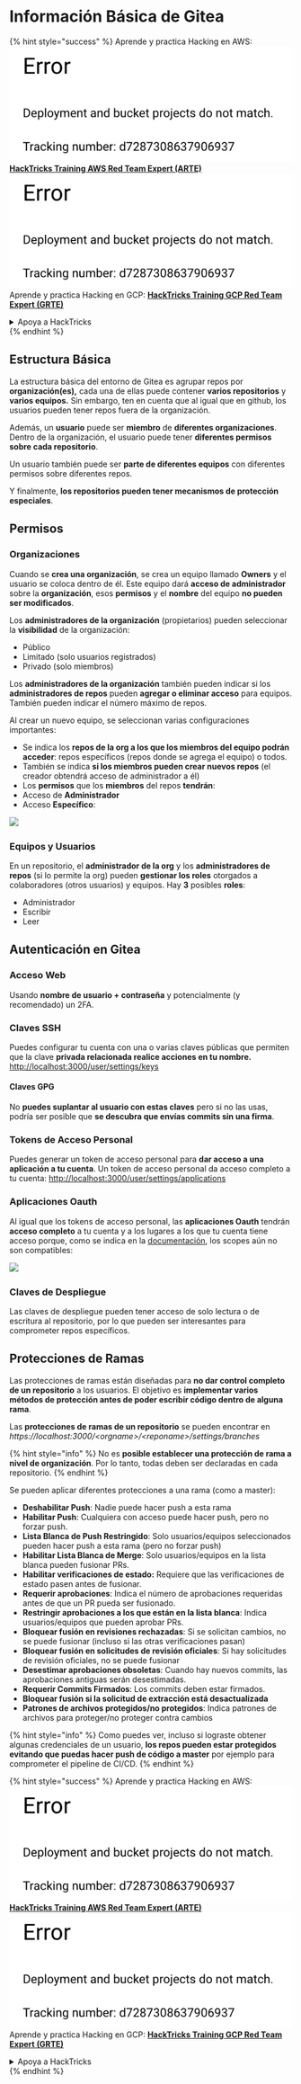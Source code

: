 # Información Básica de Gitea

{% hint style="success" %}
Aprende y practica Hacking en AWS:<img src="../../.gitbook/assets/image (1) (1).png" alt="" data-size="line">[**HackTricks Training AWS Red Team Expert (ARTE)**](https://training.hacktricks.xyz/courses/arte)<img src="../../.gitbook/assets/image (1) (1).png" alt="" data-size="line">\
Aprende y practica Hacking en GCP: <img src="../../.gitbook/assets/image (2).png" alt="" data-size="line">[**HackTricks Training GCP Red Team Expert (GRTE)**<img src="../../.gitbook/assets/image (2).png" alt="" data-size="line">](https://training.hacktricks.xyz/courses/grte)

<details>

<summary>Apoya a HackTricks</summary>

* Revisa los [**planes de suscripción**](https://github.com/sponsors/carlospolop)!
* **Únete al** 💬 [**grupo de Discord**](https://discord.gg/hRep4RUj7f) o al [**grupo de telegram**](https://t.me/peass) o **síguenos** en **Twitter** 🐦 [**@hacktricks\_live**](https://twitter.com/hacktricks\_live)**.**
* **Comparte trucos de hacking enviando PRs a los** [**HackTricks**](https://github.com/carlospolop/hacktricks) y [**HackTricks Cloud**](https://github.com/carlospolop/hacktricks-cloud) repos de github.

</details>
{% endhint %}

## Estructura Básica

La estructura básica del entorno de Gitea es agrupar repos por **organización(es),** cada una de ellas puede contener **varios repositorios** y **varios equipos.** Sin embargo, ten en cuenta que al igual que en github, los usuarios pueden tener repos fuera de la organización.

Además, un **usuario** puede ser **miembro** de **diferentes organizaciones**. Dentro de la organización, el usuario puede tener **diferentes permisos sobre cada repositorio**.

Un usuario también puede ser **parte de diferentes equipos** con diferentes permisos sobre diferentes repos.

Y finalmente, **los repositorios pueden tener mecanismos de protección especiales**.

## Permisos

### Organizaciones

Cuando se **crea una organización**, se crea un equipo llamado **Owners** y el usuario se coloca dentro de él. Este equipo dará **acceso de administrador** sobre la **organización**, esos **permisos** y el **nombre** del equipo **no pueden ser modificados**.

Los **administradores de la organización** (propietarios) pueden seleccionar la **visibilidad** de la organización:

* Público
* Limitado (solo usuarios registrados)
* Privado (solo miembros)

Los **administradores de la organización** también pueden indicar si los **administradores de repos** pueden **agregar o eliminar acceso** para equipos. También pueden indicar el número máximo de repos.

Al crear un nuevo equipo, se seleccionan varias configuraciones importantes:

* Se indica los **repos de la org a los que los miembros del equipo podrán acceder**: repos específicos (repos donde se agrega el equipo) o todos.
* También se indica **si los miembros pueden crear nuevos repos** (el creador obtendrá acceso de administrador a él)
* Los **permisos** que los **miembros** del repos **tendrán**:
* Acceso de **Administrador**
* Acceso **Específico**:

![](<../../.gitbook/assets/image (118).png>)

### Equipos y Usuarios

En un repositorio, el **administrador de la org** y los **administradores de repos** (si lo permite la org) pueden **gestionar los roles** otorgados a colaboradores (otros usuarios) y equipos. Hay **3** posibles **roles**:

* Administrador
* Escribir
* Leer

## Autenticación en Gitea

### Acceso Web

Usando **nombre de usuario + contraseña** y potencialmente (y recomendado) un 2FA.

### **Claves SSH**

Puedes configurar tu cuenta con una o varias claves públicas que permiten que la clave **privada relacionada realice acciones en tu nombre.** [http://localhost:3000/user/settings/keys](http://localhost:3000/user/settings/keys)

#### **Claves GPG**

No **puedes suplantar al usuario con estas claves** pero si no las usas, podría ser posible que **se descubra que envías commits sin una firma**.

### **Tokens de Acceso Personal**

Puedes generar un token de acceso personal para **dar acceso a una aplicación a tu cuenta**. Un token de acceso personal da acceso completo a tu cuenta: [http://localhost:3000/user/settings/applications](http://localhost:3000/user/settings/applications)

### Aplicaciones Oauth

Al igual que los tokens de acceso personal, las **aplicaciones Oauth** tendrán **acceso completo** a tu cuenta y a los lugares a los que tu cuenta tiene acceso porque, como se indica en la [documentación](https://docs.gitea.io/en-us/oauth2-provider/#scopes), los scopes aún no son compatibles:

![](<../../.gitbook/assets/image (194).png>)

### Claves de Despliegue

Las claves de despliegue pueden tener acceso de solo lectura o de escritura al repositorio, por lo que pueden ser interesantes para comprometer repos específicos.

## Protecciones de Ramas

Las protecciones de ramas están diseñadas para **no dar control completo de un repositorio** a los usuarios. El objetivo es **implementar varios métodos de protección antes de poder escribir código dentro de alguna rama**.

Las **protecciones de ramas de un repositorio** se pueden encontrar en _https://localhost:3000/\<orgname>/\<reponame>/settings/branches_

{% hint style="info" %}
No es **posible establecer una protección de rama a nivel de organización**. Por lo tanto, todas deben ser declaradas en cada repositorio.
{% endhint %}

Se pueden aplicar diferentes protecciones a una rama (como a master):

* **Deshabilitar Push**: Nadie puede hacer push a esta rama
* **Habilitar Push**: Cualquiera con acceso puede hacer push, pero no forzar push.
* **Lista Blanca de Push Restringido**: Solo usuarios/equipos seleccionados pueden hacer push a esta rama (pero no forzar push)
* **Habilitar Lista Blanca de Merge**: Solo usuarios/equipos en la lista blanca pueden fusionar PRs.
* **Habilitar verificaciones de estado:** Requiere que las verificaciones de estado pasen antes de fusionar.
* **Requerir aprobaciones**: Indica el número de aprobaciones requeridas antes de que un PR pueda ser fusionado.
* **Restringir aprobaciones a los que están en la lista blanca**: Indica usuarios/equipos que pueden aprobar PRs.
* **Bloquear fusión en revisiones rechazadas**: Si se solicitan cambios, no se puede fusionar (incluso si las otras verificaciones pasan)
* **Bloquear fusión en solicitudes de revisión oficiales**: Si hay solicitudes de revisión oficiales, no se puede fusionar
* **Desestimar aprobaciones obsoletas**: Cuando hay nuevos commits, las aprobaciones antiguas serán desestimadas.
* **Requerir Commits Firmados**: Los commits deben estar firmados.
* **Bloquear fusión si la solicitud de extracción está desactualizada**
* **Patrones de archivos protegidos/no protegidos**: Indica patrones de archivos para proteger/no proteger contra cambios

{% hint style="info" %}
Como puedes ver, incluso si lograste obtener algunas credenciales de un usuario, **los repos pueden estar protegidos evitando que puedas hacer push de código a master** por ejemplo para comprometer el pipeline de CI/CD.
{% endhint %}

{% hint style="success" %}
Aprende y practica Hacking en AWS:<img src="../../.gitbook/assets/image (1) (1).png" alt="" data-size="line">[**HackTricks Training AWS Red Team Expert (ARTE)**](https://training.hacktricks.xyz/courses/arte)<img src="../../.gitbook/assets/image (1) (1).png" alt="" data-size="line">\
Aprende y practica Hacking en GCP: <img src="../../.gitbook/assets/image (2).png" alt="" data-size="line">[**HackTricks Training GCP Red Team Expert (GRTE)**<img src="../../.gitbook/assets/image (2).png" alt="" data-size="line">](https://training.hacktricks.xyz/courses/grte)

<details>

<summary>Apoya a HackTricks</summary>

* Revisa los [**planes de suscripción**](https://github.com/sponsors/carlospolop)!
* **Únete al** 💬 [**grupo de Discord**](https://discord.gg/hRep4RUj7f) o al [**grupo de telegram**](https://t.me/peass) o **síguenos** en **Twitter** 🐦 [**@hacktricks\_live**](https://twitter.com/hacktricks\_live)**.**
* **Comparte trucos de hacking enviando PRs a los** [**HackTricks**](https://github.com/carlospolop/hacktricks) y [**HackTricks Cloud**](https://github.com/carlospolop/hacktricks-cloud) repos de github.

</details>
{% endhint %}
